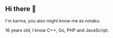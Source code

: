 ## Hi there 👋
I'm karma, you also might know me as notaku.

16 years old, I know C++, Go, PHP and JavaScript.
